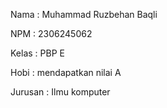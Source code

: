 Nama : Muhammad Ruzbehan Baqli

NPM : 2306245062

Kelas : PBP E

Hobi : mendapatkan nilai A

Jurusan : Ilmu komputer 